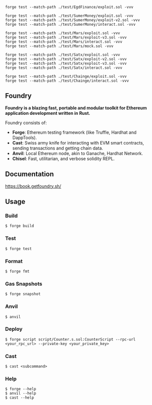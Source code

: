 ```shell
forge test --match-path ./test/EgdFinance/exploit.sol -vvv

forge test --match-path ./test/SumerMoney/exploit.sol -vvv
forge test --match-path ./test/SumerMoney/exploit-v2.sol -vvv
forge test --match-path ./test/SumerMoney/interact.sol -vvv

forge test --match-path ./test/Mars/exploit.sol -vvv
forge test --match-path ./test/Mars/exploit-v3.sol -vvv
forge test --match-path ./test/Mars/interact.sol -vvv
forge test --match-path ./test/Mars/mock.sol -vvv

forge test --match-path ./test/Satx/exploit.sol -vvv
forge test --match-path ./test/Satx/exploit-v2.sol -vvv
forge test --match-path ./test/Satx/exploit-v3.sol -vvv
forge test --match-path ./test/Satx/interact.sol -vvv

forge test --match-path ./test/Chainge/exploit.sol -vvv
forge test --match-path ./test/Chainge/interact.sol -vvv
```

## Foundry

**Foundry is a blazing fast, portable and modular toolkit for Ethereum application development written in Rust.**

Foundry consists of:

-   **Forge**: Ethereum testing framework (like Truffle, Hardhat and DappTools).
-   **Cast**: Swiss army knife for interacting with EVM smart contracts, sending transactions and getting chain data.
-   **Anvil**: Local Ethereum node, akin to Ganache, Hardhat Network.
-   **Chisel**: Fast, utilitarian, and verbose solidity REPL.

## Documentation

https://book.getfoundry.sh/

## Usage

### Build

```shell
$ forge build
```

### Test

```shell
$ forge test
```

### Format

```shell
$ forge fmt
```

### Gas Snapshots

```shell
$ forge snapshot
```

### Anvil

```shell
$ anvil
```

### Deploy

```shell
$ forge script script/Counter.s.sol:CounterScript --rpc-url <your_rpc_url> --private-key <your_private_key>
```

### Cast

```shell
$ cast <subcommand>
```

### Help

```shell
$ forge --help
$ anvil --help
$ cast --help
```
